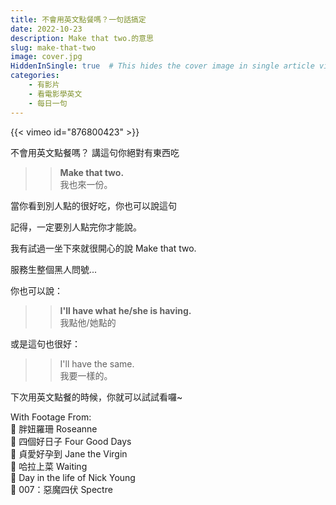 ```yaml
---
title: 不會用英文點餐嗎？一句話搞定
date: 2022-10-23
description: Make that two.的意思
slug: make-that-two
image: cover.jpg
HiddenInSingle: true  # This hides the cover image in single article view
categories:
    - 有影片
    - 看電影學英文
    - 每日一句
---
```



{{< vimeo id="876800423" >}}


不會用英文點餐嗎？
講這句你絕對有東西吃

>> **Make that two.**   
>> 我也來一份。  

當你看到別人點的很好吃，你也可以說這句

記得，一定要別人點完你才能說。  

我有試過一坐下來就很開心的說 Make that two.  

服務生整個黑人問號...


你也可以說：

>> **I'll have what he/she is having.**    
>> 我點他/她點的  

或是這句也很好：  

>> I'll have the same.  
>> 我要一樣的。

下次用英文點餐的時候，你就可以試試看囉~



With Footage From:  
🎥 胖妞羅珊 Roseanne   
🎥 四個好日子 Four Good Days  
🎥 貞愛好孕到 Jane the Virgin  
🎥 哈拉上菜 Waiting  
🎥 Day in the life of Nick Young   
🎥 007：惡魔四伏 Spectre  





